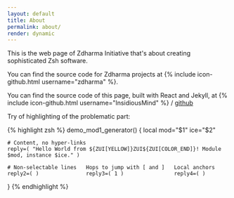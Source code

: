 ```yaml
---
layout: default
title: About
permalink: about/
render: dynamic
---
```


This is the web page of Zdharma Initiative that's about creating sophisticated Zsh software. 

You can find the source code for Zdharma projects at {% include icon-github.html username="zdharma" %}.

You can find the source code of this page, built with React and Jekyll, at
{% include icon-github.html username="InsidiousMind" %} /
[github](https://github.com/InsidiousMind/material-bliss-jekyll-theme)

Try of highlighting of the problematic part:

{% highlight zsh %}
demo_mod1_generator() {
    local mod="$1" ice="$2"

    # Content, no hyper-links
    reply=( "Hello World from ${ZUI[YELLOW]}ZUI${ZUI[COLOR_END]}! Module $mod, instance $ice." )

    # Non-selectable lines   Hops to jump with [ and ]   Local anchors
    reply2=( )               reply3=( 1 )                reply4=( )
}
{% endhighlight %}
